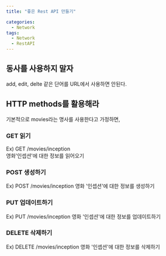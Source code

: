 ```yaml
---
title: "좋은 Rest API 만들기"

categories:
  - Network
tags:
  - Network
  - RestAPI
---
```

## 동사를 사용하지 말자
add, edit, delte 같은 단어를 URL에서 사용하면 안된다.

## HTTP methods를 활용해라
기본적으로 movies라는 명사를 사용한다고 가정하면,  

### GET 읽기
Ex) GET /movies/inception  
영화'인셉션'에 대한 정보를 읽어오기  
### POST 생성하기
Ex) POST /movies/inception
영화 '인셉션'에 대한 정보를 생성하기
### PUT 업데이트하기
Ex) PUT /movies/inception
영화 '인셉션'에 대한 정보를 업데이트하기 
### DELETE 삭제하기
Ex) DELETE /movies/inception
영화 '인셉션'에 대한 정보를 삭제하기